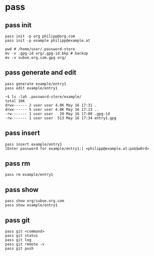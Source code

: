 # pass

## pass init
```
pass init -p org philipp@org.com
pass init -p example philipp@example.at

pwd # /home/user/.password-store
mv -v .gpg-id org/.gpg-id.bkp # backup
mv -v suboe.org.com.gpg org/
```

## pass generate and edit
```
pass generate example/entry1
pass edit example/entry1

~$ ls -lah .password-store/example/
total 16K
drwx------ 2 user user 4.0K May 16 17:31 .
drwx------ 5 user user 4.0K May 16 17:13 ..
-rw------- 1 user user   20 May 16 17:08 .gpg-id
-rw------- 1 user user  513 May 16 17:34 entry1.gpg
```

## pass insert
```
pass insert example/entry1
[Enter password for example/entry1:] <philipp@example.at:pa$$w0rd>
```

## pass rm
```
pass rm example/entry1
```

## pass show
```
pass show org/suboe.org.com
pass show example/entry1
```

## pass git
```
pass git <command>
pass git status
pass git log
pass git remote -v
pass git push
```
